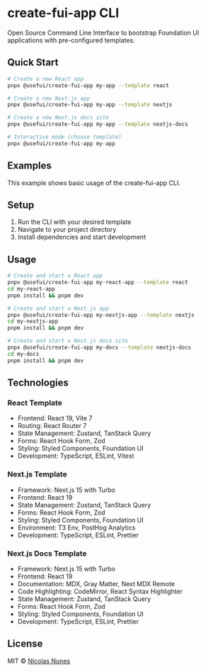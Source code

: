 # create-fui-app CLI

Open Source Command Line Interface to bootstrap Foundation UI applications with pre-configured templates.

## Quick Start

```bash
# Create a new React app
pnpx @usefui/create-fui-app my-app --template react

# Create a new Next.js app
pnpx @usefui/create-fui-app my-app --template nextjs

# Create a new Next.js docs site
pnpx @usefui/create-fui-app my-app --template nextjs-docs

# Interactive mode (choose template)
pnpx @usefui/create-fui-app my-app
```

## Examples

This example shows basic usage of the create-fui-app CLI.

## Setup

1. Run the CLI with your desired template
2. Navigate to your project directory
3. Install dependencies and start development

## Usage

```bash
# Create and start a React app
pnpx @usefui/create-fui-app my-react-app --template react
cd my-react-app
pnpm install && pnpm dev

# Create and start a Next.js app
pnpx @usefui/create-fui-app my-nextjs-app --template nextjs
cd my-nextjs-app
pnpm install && pnpm dev

# Create and start a Next.js docs site
pnpx @usefui/create-fui-app my-docs --template nextjs-docs
cd my-docs
pnpm install && pnpm dev
```

## Technologies

### React Template

- Frontend: React 19, Vite 7
- Routing: React Router 7
- State Management: Zustand, TanStack Query
- Forms: React Hook Form, Zod
- Styling: Styled Components, Foundation UI
- Development: TypeScript, ESLint, Vitest

### Next.js Template

- Framework: Next.js 15 with Turbo
- Frontend: React 19
- State Management: Zustand, TanStack Query
- Forms: React Hook Form, Zod
- Styling: Styled Components, Foundation UI
- Environment: T3 Env, PostHog Analytics
- Development: TypeScript, ESLint, Prettier

### Next.js Docs Template

- Framework: Next.js 15 with Turbo
- Frontend: React 19
- Documentation: MDX, Gray Matter, Next MDX Remote
- Code Highlighting: CodeMirror, React Syntax Highlighter
- State Management: Zustand, TanStack Query
- Forms: React Hook Form, Zod
- Styling: Styled Components, Foundation UI
- Development: TypeScript, ESLint, Prettier

## License

MIT © [Nicolas Nunes](https://github.com/foundation-ui/svgjsx)
